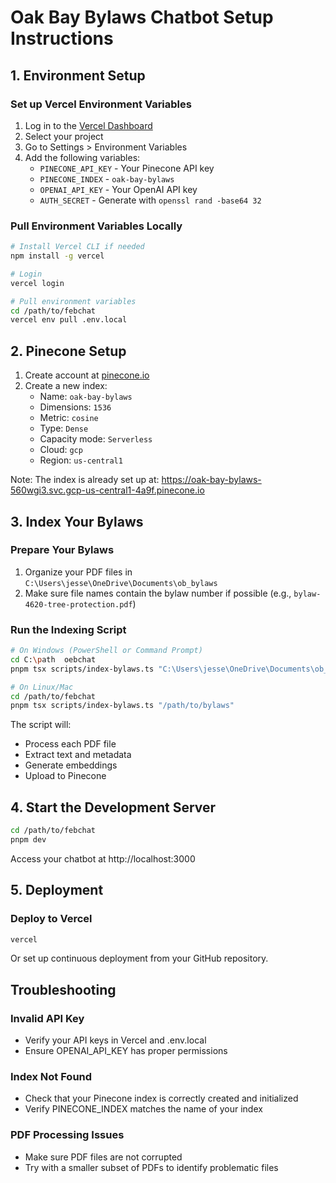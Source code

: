 # Oak Bay Bylaws Chatbot Setup Instructions

## 1. Environment Setup

### Set up Vercel Environment Variables

1. Log in to the [Vercel Dashboard](https://vercel.com/dashboard)
2. Select your project
3. Go to Settings > Environment Variables
4. Add the following variables:
   - `PINECONE_API_KEY` - Your Pinecone API key
   - `PINECONE_INDEX` - `oak-bay-bylaws`
   - `OPENAI_API_KEY` - Your OpenAI API key
   - `AUTH_SECRET` - Generate with `openssl rand -base64 32`

### Pull Environment Variables Locally

```bash
# Install Vercel CLI if needed
npm install -g vercel

# Login
vercel login

# Pull environment variables
cd /path/to/febchat
vercel env pull .env.local
```

## 2. Pinecone Setup

1. Create account at [pinecone.io](https://www.pinecone.io)
2. Create a new index:
   - Name: `oak-bay-bylaws`
   - Dimensions: `1536`
   - Metric: `cosine`
   - Type: `Dense`
   - Capacity mode: `Serverless`
   - Cloud: `gcp`
   - Region: `us-central1`

Note: The index is already set up at:
https://oak-bay-bylaws-560wgi3.svc.gcp-us-central1-4a9f.pinecone.io

## 3. Index Your Bylaws

### Prepare Your Bylaws

1. Organize your PDF files in `C:\Users\jesse\OneDrive\Documents\ob_bylaws`
2. Make sure file names contain the bylaw number if possible (e.g., `bylaw-4620-tree-protection.pdf`)

### Run the Indexing Script

```bash
# On Windows (PowerShell or Command Prompt)
cd C:\path	oebchat
pnpm tsx scripts/index-bylaws.ts "C:\Users\jesse\OneDrive\Documents\ob_bylaws"

# On Linux/Mac
cd /path/to/febchat
pnpm tsx scripts/index-bylaws.ts "/path/to/bylaws"
```

The script will:

- Process each PDF file
- Extract text and metadata
- Generate embeddings
- Upload to Pinecone

## 4. Start the Development Server

```bash
cd /path/to/febchat
pnpm dev
```

Access your chatbot at http://localhost:3000

## 5. Deployment

### Deploy to Vercel

```bash
vercel
```

Or set up continuous deployment from your GitHub repository.

## Troubleshooting

### Invalid API Key

- Verify your API keys in Vercel and .env.local
- Ensure OPENAI_API_KEY has proper permissions

### Index Not Found

- Check that your Pinecone index is correctly created and initialized
- Verify PINECONE_INDEX matches the name of your index

### PDF Processing Issues

- Make sure PDF files are not corrupted
- Try with a smaller subset of PDFs to identify problematic files
